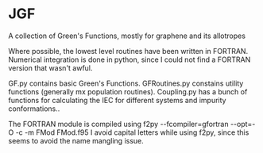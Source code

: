 # JGF
A collection of Green's Functions, mostly for graphene and its allotropes

Where possible, the lowest level routines have been written in FORTRAN.
Numerical integration is done in python, since I could not find a FORTRAN version that wasn't awful.

GF.py contains basic Green's Functions.
GFRoutines.py constains utility functions (generally mx population routines).
Coupling.py has a bunch of functions for calculating the IEC for different systems and impurity conformations..

The FORTRAN module is compiled using
f2py --fcompiler=gfortran --opt=-O -c -m FMod FMod.f95 
I avoid capital letters while using f2py, since this seems to avoid the name mangling issue.
